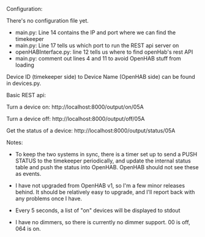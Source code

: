 Configuration:

There's no configuration file yet.  
  * main.py: Line 14 contains the IP and port where we can find the timekeeper
  * main.py: Line 17 tells us which port to run the REST api server on
  * openHABInterface.py: line 12 tells us where to find openHab's rest API
  * main.py: comment out lines 4 and 11 to avoid OpenHAB stuff from loading

Device ID (timekeeper side) to Device Name (OpenHAB side) can be found in 
devices.py.  

Basic REST api:

Turn a device on:
http://localhost:8000/output/on/05A

Turn a device off:
http://localhost:8000/output/off/05A

Get the status of a device:
http://localhost:8000/output/status/05A

Notes:

* To keep the two systems in sync, there is a timer set up to send a PUSH STATUS
to the timekeeper periodically, and update the internal status table and push
the status into OpenHAB.  OpenHAB should not see these as events.

* I have not upgraded from OpenHAB v1, so I'm a few minor releases behind. 
It should be relatively easy to upgrade, and I'll report back with any 
problems once I have.

* Every 5 seconds, a list of "on" devices will be displayed to stdout

* I have no dimmers, so there is currently no dimmer support.  00 is off, 
064 is on.


